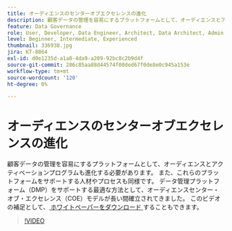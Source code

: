 ```yaml
---
title: オーディエンスのセンターオブエクセレンスの進化
description: 顧客データの管理を容易にするプラットフォームとして、オーディエンスとアクティベーションプログラムも進化する必要があります。 また、これらのプラットフォームをサポートする人材やプロセスも同様です。 データ管理プラットフォーム（DMP）をサポートする最適な方法として、オーディエンスセンター・オブ・エクセレンス（COE）モデルが長い間確立されてきました。
feature: Data Governance
role: User, Developer, Data Engineer, Architect, Data Architect, Admin, Leader
level: Beginner, Intermediate, Experienced
thumbnail: 336938.jpg
jira: KT-8864
exl-id: d0e1235d-a1a0-4da9-a209-92bc8c2b9d4f
source-git-commit: 286c85aa88d44574f00ded67f0de8e0c945a153e
workflow-type: tm+mt
source-wordcount: '120'
ht-degree: 0%

---
```


# オーディエンスのセンターオブエクセレンスの進化

顧客データの管理を容易にするプラットフォームとして、オーディエンスとアクティベーションプログラムも進化する必要があります。 また、これらのプラットフォームをサポートする人材やプロセスも同様です。 データ管理プラットフォーム（DMP）をサポートする最適な方法として、オーディエンスセンター・オブ・エクセレンス（COE）モデルが長い間確立されてきました。 このビデオの補足として、[ ホワイトペーパーをダウンロード ](assets/whitepaper-evolving-the-audience-center-of-excellence.pdf) することもできます。

>[!VIDEO](https://video.tv.adobe.com/v/336938/?learn=on&enablevpops)


